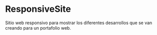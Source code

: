 # ResponsiveSite
Sitio web responsivo para mostrar los diferentes desarrollos que se van creando para un portafolio web.
